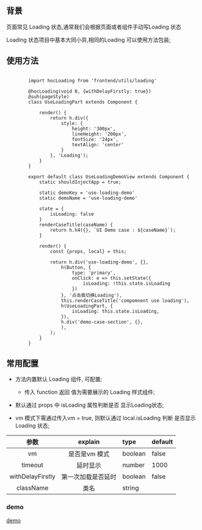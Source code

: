 ## 背景
页面常见 Loading 状态,通常我们会根据页面或者组件手动写Loading
状态

Loading 状态项目中基本大同小异,相同的Loading 可以使用方法包装;
    
    
## 使用方法
```
    
        import hocLoading from 'frontend/utils/loading'
        
        @hocLoading(void 0, {withDelayFirstly: true})
        @suh(pageStyle)
        class UseLoadingPart extends Component {
        
            render() {
                return h.div({
                    style: {
                        height: '300px',
                        lineHeight: '200px',
                        fontSize: '24px',
                        textAlign: 'center'
                    }
                }, 'Loading');
            }
        }
        
        export default class UseLoadingDemoView extends Component {
            static shouldInjectApp = true;
        
            static demoKey = 'use-loading-demo'
            static demoName = 'use-loading-demo'
        
            state = {
                isLoading: false
            }
            renderCaseTitle(caseName) {
                return h.h4({}, `UI Demo case : ${caseName}`);
            }
        
            render() {
                const {props, local} = this;
        
                return h.div('use-loading-demo', {},
                    h(Button, {
                        type: 'primary',
                        onClick: e => this.setState({
                            isLoading: !this.state.isLoading
                        })
                    }, '点击我切换Loading'),
                    this.renderCaseTitle('compomnent use loading'),
                    h(UseLoadingPart, {
                        isLoading: this.state.isLoading,
                    }),
                    h.div('demo-case-section', {},
                    ),
                );
            }
        }
```
    
    
## 常用配置

- 方法内置默认 Loading 组件, 可配置;

    - 传入 function 返回 值为需要展示的 Loading 样式组件;
   

- 默认通过 props 中 isLoading 属性判断是否 显示Loading状态;

- vm 模式下需通过传入vm = true, 则默认通过 local.isLoading 判断 是否显示Loading 状态;

 

| 参数 | explain | type | default |
| :---: | :---: | :---| :--- |
| vm     | 是否是vm 模式 | boolean | false |
| timeout | 延时显示 | number  | 1000 |
| withDelayFirstly | 第一次加载是否延时 | boolean  | false |
| className | 类名 | string |  |

    
### demo
 
 [demo](./demo/_demo-use-loading/index.js)
 
 

 

 


